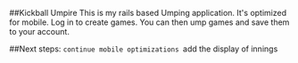 
##Kickball Umpire
This is my rails based Umping application. It's optimized for mobile. Log in to create games. You can then ump games and save them to your account. 

##Next steps:
`continue mobile optimizations
`add the display of innings